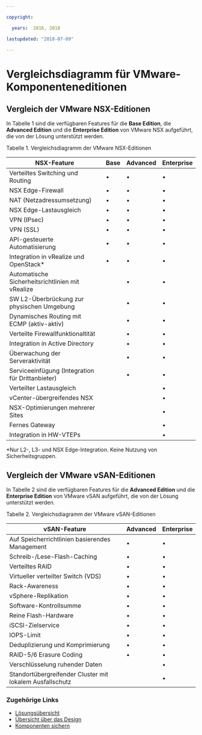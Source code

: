 ```yaml
---

copyright:

  years:  2016, 2018

lastupdated: "2018-07-09"

---
```


# Vergleichsdiagramm für VMware-Komponenteneditionen

## Vergleich der VMware NSX-Editionen

In Tabelle 1 sind die verfügbaren Features für die **Base Edition**, die **Advanced Edition** und die **Enterprise Edition** von VMware NSX aufgeführt, die von der Lösung unterstützt werden.

Tabelle 1. Vergleichsdiagramm der VMware NSX-Editionen

| NSX-Feature                                   | Base | Advanced | Enterprise |
|-----------------------------------------------|------|----------|------------|
| Verteiltes Switching und Routing              | •    | •        | •          |
| NSX Edge-Firewall                             | •    | •        | •          |
| NAT (Netzadressumsetzung)                     | •    | •        | •          |
| NSX Edge-Lastausgleich                        | •    | •        | •          |
| VPN (IPsec)                                   | •    | •        | •          |
| VPN (SSL)                                     | •    | •        | •          |
| API-gesteuerte Automatisierung                | •    | •        | •          |
| Integration in vRealize und OpenStack\*       | •    | •        | •          |
| Automatische Sicherheitsrichtlinien mit vRealize |      | •        | •          |
| SW L2-Überbrückung zur physischen Umgebung    |      | •        | •          |
| Dynamisches Routing mit ECMP (aktiv-aktiv)    |      | •        | •          |
| Verteilte Firewallfunktionaltität             |      | •        | •          |
| Integration in Active Directory               |      | •        | •          |
| Überwachung der Serveraktivität               |      | •        | •          |
| Serviceeinfügung (Integration für Drittanbieter) |      | •        | •          |
| Verteilter Lastausgleich                      |      |          | •          |
| vCenter-übergreifendes NSX                    |      |          | •          |
| NSX-Optimierungen mehrerer Sites              |      |          | •          |
| Fernes Gateway                                |      |          | •          |
| Integration in HW-VTEPs                       |      |          | •          |
\*Nur L2-, L3- und NSX Edge-Integration. Keine Nutzung von Sicherheitsgruppen.

## Vergleich der VMware vSAN-Editionen

In Tabelle 2 sind die verfügbaren Features für die **Advanced Edition** und die **Enterprise Edition** von VMware vSAN aufgeführt, die von der Lösung unterstützt werden.

Tabelle 2. Vergleichsdiagramm der VMware vSAN-Editionen

| vSAN-Feature                                    | Advanced | Enterprise |
|-------------------------------------------------|----------|------------|
| Auf Speicherrichtlinien basierendes Management  | •        | •          |
| Schreib-/Lese-Flash-Caching                     | •        | •          |
| Verteiltes RAID                                 | •        | •          |
| Virtueller verteilter Switch (VDS)              | •        | •          |
| Rack-Awareness                                  | •        | •          |
| vSphere-Replikation                             | •        | •          |
| Software-Kontrollsumme                          | •        | •          |
| Reine Flash-Hardware                            | •        | •          |
| iSCSI-Zielservice                               | •        | •          |
| IOPS-Limit                                      | •        | •          |
| Deduplizierung und Komprimierung                | •        | •          |
| RAID-5/6 Erasure Coding                         | •        | •          |
| Verschlüsselung ruhender Daten                  |          | •          |
| Standortübergreifender Cluster mit lokalem Ausfallschutz |          | •          |

### Zugehörige Links

* [Lösungsübersicht](solution_overview.html)
* [Übersicht über das Design](design_overview.html)
* [Komponenten sichern](solution_backingup.html)
